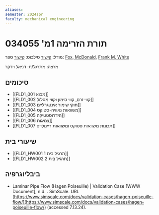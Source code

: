 ```yaml
---
aliases: 
semester: 2024spr
faculty: mechanical engineering
---
```

# תורת הזרימה 1מ' 034055
מודל: [קישור](https://moodle2324.technion.ac.il/course/view.php?id=2572)
סילבוס: [קישור](https://moodle2324.technion.ac.il/pluginfile.php/325380/mod_resource/content/7/Fluids%201%20-%20Syllabus-Spring%2023-%2024%20-%20With%20calendar.pdf)
ספר: [Fox, McDonald](https://annas-archive.org/md5/d94fc3220a84f43f44bf49725af45502), [Frank M. White](http://ftp.demec.ufpr.br/disciplinas/TM240/Marchi/Bibliografia/White_2011_7ed_Fluid-Mechanics.pdf)


מרצה:
מתרגל/ת: דניאל וידקר

## סיכומים
- [[FLD1_001 מבוא]]
- [[FLD1_002 קווי זרם, קווי סימון וקווי מסלול]]
- [[FLD1_003 חוקי שימור אינטגרליים]]
- [[FLD1_004 משוואות נאוויה-סטוקס]]
- [[FLD1_005 הידרוסטטיקה]]
- [[FLD1_006 צמיגות]]
- [[FLD1_007 תכונות משוואות סטוקס ומשוואות ריינולדס]]


## שיעורי בית
- [[FLD1_HW001 תרגיל בית 1]]
- [[FLD1_HW002 תרגיל בית 2]]

## ביבליוגרפיה
- Laminar Pipe Flow (Hagen Poiseuille) | Validation Case [WWW Document], n.d. . SimScale. URL [https://www.simscale.com/docs/validation-cases/hagen-poiseuille-flow/](https://www.simscale.com/docs/validation-cases/hagen-poiseuille-flow/) (accessed 7.13.24).